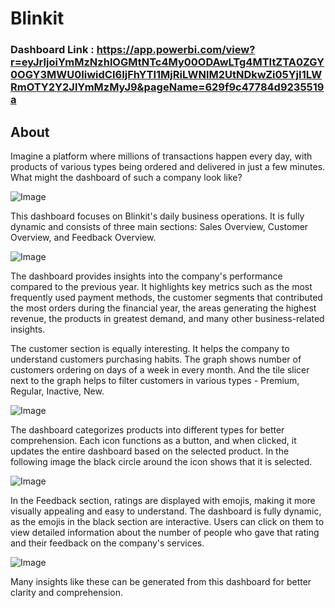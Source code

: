 
# Blinkit

### Dashboard Link : https://app.powerbi.com/view?r=eyJrIjoiYmMzNzhlOGMtNTc4My00ODAwLTg4MTItZTA0ZGY0OGY3MWU0IiwidCI6IjFhYTI1MjRiLWNlM2UtNDkwZi05YjI1LWRmOTY2Y2JlYmMzMyJ9&pageName=629f9c47784d9235519a

## About

Imagine a platform where millions of transactions happen every day, with products of various types being ordered and delivered in just a few minutes. What might the dashboard of such a company look like?

![Image](https://github.com/user-attachments/assets/65e0e419-1c77-4904-ac54-9f7265b4e5c1)


This dashboard focuses on Blinkit's daily business operations. It is fully dynamic and consists of three main sections: Sales Overview, Customer Overview, and Feedback Overview.

![Image](https://github.com/user-attachments/assets/50ae8eef-2fd8-4713-b29e-28d2372f0582)


The dashboard provides insights into the company's performance compared to the previous year. It highlights key metrics such as the most frequently used payment methods, the customer segments that contributed the most orders during the financial year, the areas generating the highest revenue, the products in greatest demand, and many other business-related insights.

The customer section is equally interesting. It helps the company to understand customers purchasing habits. 
The graph shows number of customers ordering on days of a week in every month. And the tile slicer next to the graph helps to filter customers in various types - Premium, Regular, Inactive, New.

![Image](https://github.com/user-attachments/assets/02d3d0bf-1d11-4f84-8b9d-4630550fea6b)

The dashboard categorizes products into different types for better comprehension. Each icon functions as a button, and when clicked, it updates the entire dashboard based on the selected product. In the following image the black circle around the icon shows that it is selected. 

![Image](https://github.com/user-attachments/assets/8650f484-832c-40da-a302-554a42202e31)

In the Feedback section, ratings are displayed with emojis, making it more visually appealing and easy to understand. The dashboard is fully dynamic, as the emojis in the black section are interactive. Users can click on them to view detailed information about the number of people who gave that rating and their feedback on the company's services.

![Image](https://github.com/user-attachments/assets/bc24363b-1b55-4b33-ab6a-4e7afb9ba49a)

Many insights like these can be generated from this dashboard for better clarity and comprehension. 





